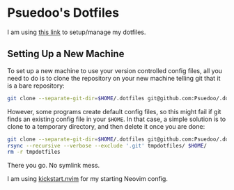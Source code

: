 # Psuedoo's Dotfiles

I am using [this link](https://www.anand-iyer.com/blog/2018/a-simpler-way-to-manage-your-dotfiles/) to setup/manage my dotfiles.
## Setting Up a New Machine

To set up a new machine to use your version controlled config files, all you need to do is to clone the repository on your new machine telling git that it is a bare repository:

```bash
git clone --separate-git-dir=$HOME/.dotfiles git@github.com:Psuedoo/.dotfiles.git ~
```

However, some programs create default config files, so this might fail if git finds an existing config file in your `$HOME`. In that case, a simple solution is to clone to a temporary directory, and then delete it once you are done:

```bash
git clone --separate-git-dir=$HOME/.dotfiles git@github.com:Psuedoo/.dotfiles.git tmpdotfiles
rsync --recursive --verbose --exclude '.git' tmpdotfiles/ $HOME/
rm -r tmpdotfiles
```

There you go. No symlink mess.




I am using [kickstart.nvim](https://github.com/psuedoo/kickstart.nvim) for my starting Neovim config.
